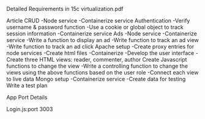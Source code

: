 Detailed Requirements in 15c virtualization.pdf

Article CRUD
-Node service
-Containerize service
Authentication
-Verify username & password function
-Use a cookie or global object to track session information
-Containerize service
Ads
-Node service
-Containerize service
-Write a function to display an ad
-Write function to track an ad view
-Write function to track an ad click
Apache setup
-Create proxy entries for node services
-Create html files
-Containerize
-Develop the user interface
-Create three HTML views: reader, commenter, author
Create Javascript functions to change the view
-Write a controlling function to change the views using the above functions based on the user role
-Connect each view to live data
Mongo setup
-Containerize service
-Create data for testing
Write a test plan

App Port Details

Login.js:port 3003

